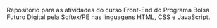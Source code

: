 Repositório para as atividades do curso Front-End do Programa Bolsa Futuro Digital pela Softex/PE nas linguagens HTML, CSS e JavaScript.
